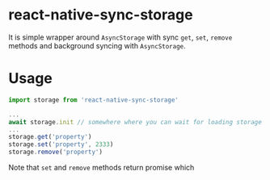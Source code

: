 # react-native-sync-storage

It is simple wrapper around `AsyncStorage` with sync `get`, `set`, `remove` methods and background syncing with `AsyncStorage`.

# Usage

```js
import storage from 'react-native-sync-storage'

...
await storage.init // somewhere where you can wait for loading storage
...
storage.get('property')
storage.set('property', 2333)
storage.remove('property')
```
Note that `set` and `remove` methods return promise which
